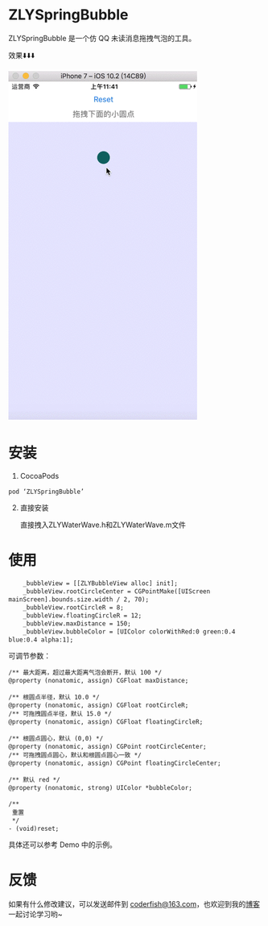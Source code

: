 # ZLYSpringBubble

ZLYSpringBubble 是一个仿 QQ 未读消息拖拽气泡的工具。

效果⬇️⬇️⬇️

![ZLYSpringBubble 效果](res/ZLYSpringBubble-01.gif)

# 安装

1. CocoaPods

```
pod ‘ZLYSpringBubble’
```

2. 直接安装

   直接拽入ZLYWaterWave.h和ZLYWaterWave.m文件

# 使用

```objc
    _bubbleView = [[ZLYBubbleView alloc] init];
    _bubbleView.rootCircleCenter = CGPointMake([UIScreen mainScreen].bounds.size.width / 2, 70);
    _bubbleView.rootCircleR = 8;
    _bubbleView.floatingCircleR = 12;
    _bubbleView.maxDistance = 150;
    _bubbleView.bubbleColor = [UIColor colorWithRed:0 green:0.4 blue:0.4 alpha:1];
```

可调节参数：

```objc
/** 最大距离，超过最大距离气泡会断开，默认 100 */
@property (nonatomic, assign) CGFloat maxDistance;

/** 根圆点半径，默认 10.0 */
@property (nonatomic, assign) CGFloat rootCircleR;
/** 可拖拽圆点半径，默认 15.0 */
@property (nonatomic, assign) CGFloat floatingCircleR;

/** 根圆点圆心，默认 (0,0) */
@property (nonatomic, assign) CGPoint rootCircleCenter;
/** 可拖拽圆点圆心，默认和根圆点圆心一致 */
@property (nonatomic, assign) CGPoint floatingCircleCenter;

/** 默认 red */
@property (nonatomic, strong) UIColor *bubbleColor;

/**
 重置
 */
- (void)reset;

```

具体还可以参考 Demo 中的示例。

# 反馈

如果有什么修改建议，可以发送邮件到 <coderfish@163.com>，也欢迎到我的[博客](http://zhoulingyu.com)一起讨论学习哟~

